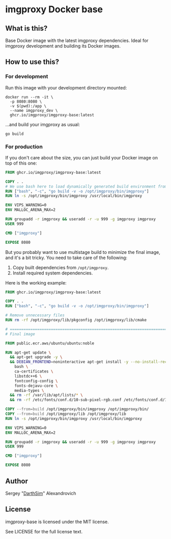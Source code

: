 # imgproxy Docker base

## What is this?

Base Docker image with the latest imgproxy dependencies. Ideal for imgproxy development and building its Docker images.

## How to use this?

### For development

Run this image with your development directory mounted:

```shell
docker run --rm -it \
  -p 8080:8080 \
  -v $(pwd):/app \
  --name imgproxy_dev \
  ghcr.io/imgproxy/imgproxy-base:latest
```

...and build your imgproxy as usual:

```shell
go build
```

### For production

If you don't care about the size, you can just build your Docker image on top of this one:

```dockerfile
FROM ghcr.io/imgproxy/imgproxy-base:latest

COPY . .
# We use bash here to load dynamically generated build environment from /root/.basrc
RUN ["bash", "-c", "go build -v -o /opt/imgproxy/bin/imgproxy"]
RUN ln -s /opt/imgproxy/bin/imgproxy /usr/local/bin/imgproxy

ENV VIPS_WARNING=0
ENV MALLOC_ARENA_MAX=2

RUN groupadd -r imgproxy && useradd -r -u 999 -g imgproxy imgproxy
USER 999

CMD ["imgproxy"]

EXPOSE 8080
```

But you probably want to use multistage build to minimize the final image, and it's a bit tricky. You need to take care of the following:

1. Copy built dependencies from `/opt/imgproxy`.
2. Install required system dependencies.

Here is the working example:

```dockerfile
FROM ghcr.io/imgproxy/imgproxy-base:latest

COPY . .
RUN ["bash", "-c", "go build -v -o /opt/imgproxy/bin/imgproxy"]

# Remove unnecessary files
RUN rm -rf /opt/imgproxy/lib/pkgconfig /opt/imgproxy/lib/cmake

# ==================================================================================================
# Final image

FROM public.ecr.aws/ubuntu/ubuntu:noble

RUN apt-get update \
  && apt-get upgrade -y \
  && DEBIAN_FRONTEND=noninteractive apt-get install -y --no-install-recommends \
    bash \
    ca-certificates \
    libstdc++6 \
    fontconfig-config \
    fonts-dejavu-core \
    media-types \
  && rm -rf /var/lib/apt/lists/* \
  && rm -rf /etc/fonts/conf.d/10-sub-pixel-rgb.conf /etc/fonts/conf.d/11-lcdfilter-default.conf

COPY --from=build /opt/imgproxy/bin/imgproxy /opt/imgproxy/bin/
COPY --from=build /opt/imgproxy/lib /opt/imgproxy/lib
RUN ln -s /opt/imgproxy/bin/imgproxy /usr/local/bin/imgproxy

ENV VIPS_WARNING=0
ENV MALLOC_ARENA_MAX=2

RUN groupadd -r imgproxy && useradd -r -u 999 -g imgproxy imgproxy
USER 999

CMD ["imgproxy"]

EXPOSE 8080
```

## Author

Sergey "[DarthSim](https://github.com/DarthSim)" Alexandrovich

## License

imgproxy-base is licensed under the MIT license.

See LICENSE for the full license text.
